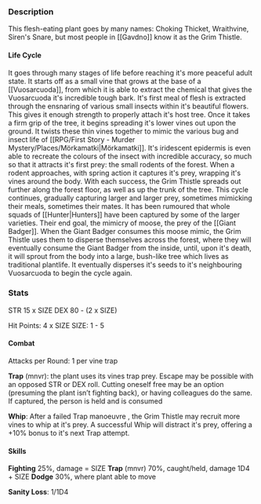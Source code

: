
### Description
This flesh-eating plant goes by many names: Choking Thicket, Wraithvine, Siren's Snare, but most people in [[Gavdno]] know it as the Grim Thistle.

#### Life Cycle
It goes through many stages of life before reaching it's more peaceful adult state. It starts off as a small vine that grows at the base of a [[Vuosarcuoda]], from which it is able to extract the chemical that gives the Vuosarcuoda it's incredible tough bark. It's first meal of flesh is extracted through the ensnaring of various small insects within it's beautiful flowers. This gives it enough strength to properly attach it's host tree. Once it takes a firm grip of the tree, it begins spreading it's lower vines out upon the ground. It twists these thin vines together to mimic the various bug and insect life of [[RPG/First Story - Murder Mystery/Places/Mörkamatki|Mörkamatki]]. It's iridescent epidermis is even able to recreate the colours of the insect with incredible accuracy, so much so that it attracts it's first prey: the small rodents of the forest. When a rodent approaches, with spring action it captures it's prey, wrapping it's vines around the body. With each success, the Grim Thistle spreads out further along the forest floor, as well as up the trunk of the tree.
This cycle continues, gradually capturing larger and larger prey, sometimes mimicking their meals, sometimes their mates. It has been rumoured that whole squads of [[Hunter|Hunters]] have been captured by some of the larger varieties.
Their end goal, the mimicry of moose, the prey of the [[Giant Badger]]. When the Giant Badger consumes this moose mimic, the Grim Thistle uses them to disperse themselves across the forest, where they will eventually consume the Giant Badger from the inside, until, upon it's death, it will sprout from the body into a large, bush-like tree which lives as traditional plantlife. It eventually disperses it's seeds to it's neighbouring Vuosarcuoda to begin the cycle again.

### Stats
STR          15 x SIZE
DEX          80 - (2 x SIZE)

Hit Points: 4 x SIZE
SIZE: 1 - 5
#### Combat
Attacks per Round: 1 per vine trap

**Trap** (mnvr): the plant uses its vines trap prey. Escape may be possible with an opposed STR or DEX roll. Cutting oneself free may be an option (presuming the plant isn’t fighting back), or having colleagues do the same. If captured, the person is held and is consumed

**Whip**: After a failed Trap manoeuvre , the Grim Thistle may recruit more vines to whip at it's prey. A successful Whip will distract it's prey, offering a +10% bonus to it's next Trap attempt.
#### Skills
**Fighting** 25%, damage = SIZE
**Trap** (mnvr) 70%, caught/held, damage 1D4 + SIZE
**Dodge** 30%, where plant able to move

**Sanity Loss**: 1/1D4